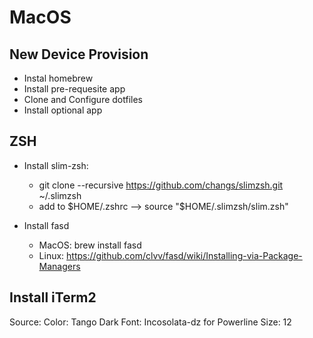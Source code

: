 # MacOS

## New Device Provision
- Instal homebrew
- Install pre-requesite app
- Clone and Configure dotfiles
- Install optional app

## ZSH
- Install slim-zsh: 
  - git clone --recursive https://github.com/changs/slimzsh.git ~/.slimzsh
  - add to $HOME/.zshrc --> source "$HOME/.slimzsh/slim.zsh"

- Install fasd
  - MacOS: brew install fasd
  - Linux: https://github.com/clvv/fasd/wiki/Installing-via-Package-Managers 

## Install iTerm2
Source: 
Color: Tango Dark
Font: Incosolata-dz for Powerline
Size: 12
